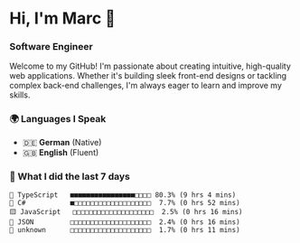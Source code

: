 # Hi, I'm Marc 👋 
### Software Engineer

Welcome to my GitHub! I'm passionate about creating intuitive, high-quality web applications. Whether it's building sleek front-end designs or tackling complex back-end challenges, I'm always eager to learn and improve my skills.  

### 🌍 Languages I Speak  
- 🇩🇪 **German** (Native)  
- 🇬🇧 **English** (Fluent)

### 🤯 What I did the last 7 days

```
🔷 TypeScript   ■■■■■■■■■■■■■■■■□□□□ 80.3% (9 hrs 4 mins)
🔷 C#           ■□□□□□□□□□□□□□□□□□□□  7.7% (0 hrs 52 mins)
🟨 JavaScript   □□□□□□□□□□□□□□□□□□□□  2.5% (0 hrs 16 mins)
📄 JSON         □□□□□□□□□□□□□□□□□□□□  2.4% (0 hrs 16 mins)
📄 unknown      □□□□□□□□□□□□□□□□□□□□  1.7% (0 hrs 11 mins)
```